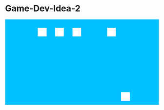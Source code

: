 # Game-Dev-Idea-2
 
 
 ![](https://raw.githubusercontent.com/Bayanavv/Game-Dev-Idea-2/master/Game-Dev-Idea-2/Assets/gameImage.png)
